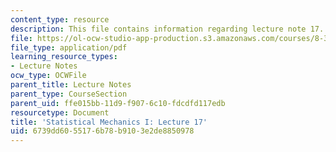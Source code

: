 ```yaml
---
content_type: resource
description: This file contains information regarding lecture note 17.
file: https://ol-ocw-studio-app-production.s3.amazonaws.com/courses/8-333-statistical-mechanics-i-statistical-mechanics-of-particles-fall-2013/6739dd6055176b78b9103e2de8850978_MIT8_333F13_Lec17.pdf
file_type: application/pdf
learning_resource_types:
- Lecture Notes
ocw_type: OCWFile
parent_title: Lecture Notes
parent_type: CourseSection
parent_uid: ffe015bb-11d9-f907-6c10-fdcdfd117edb
resourcetype: Document
title: 'Statistical Mechanics I: Lecture 17'
uid: 6739dd60-5517-6b78-b910-3e2de8850978
---
```

